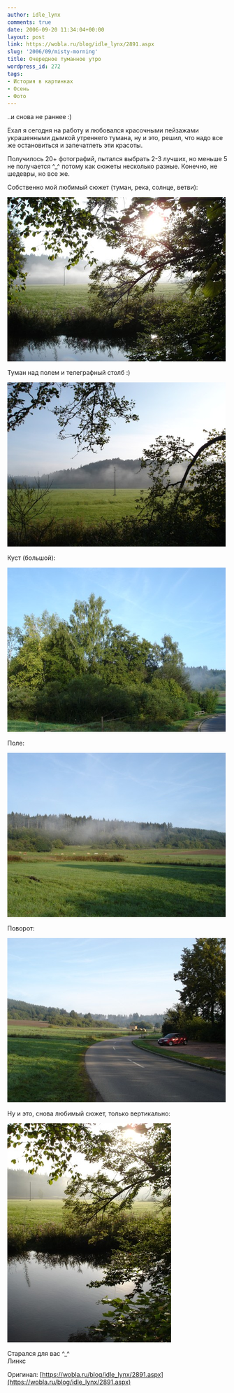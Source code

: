 ```yaml
---
author: idle_lynx
comments: true
date: 2006-09-20 11:34:04+00:00
layout: post
link: https://wobla.ru/blog/idle_lynx/2891.aspx
slug: '2006/09/misty-morning'
title: Очередное туманное утро
wordpress_id: 272
tags:
- История в картинках
- Осень
- Фото
---
```


..и снова не раннее :)

Ехал я сегодня на работу и любовался красочными пейзажами украшенными дымкой утреннего тумана, ну и это, решил, что надо все же остановиться и запечатлеть эти красоты.

Получилось 20+ фотографий, пытался выбрать 2-3 лучших, но меньше 5 не получается ^_^ потому как сюжеты несколько разные. Конечно, не шедевры, но все же.

Собственно мой любимый сюжет (туман, река, солнце, ветви):

![Morning - sun through the branches](images/2007/05/02918b5f-4b57-4823-a81d-a060dc838d1c.jpg)

Туман над полем и телеграфный столб :)

![Morning - fog over the field](images/2007/05/e5aab3e3-9362-4174-9053-3669211e2847.jpg)

Куст (большой):

![Morning - a bush](images/2007/05/e375c590-5365-46e8-af17-d0f3079e5c27.jpg)

Поле:

![Morning - a field](images/2007/05/51f4aab4-f2f0-4d91-b2a5-0c3aa879a552.jpg)

Поворот:

![Morning - a turn](images/2007/05/17485234-e0e5-4219-9f44-a4e30e02e415.jpg)

Ну и это, снова любимый сюжет, только вертикально:

![Morning - sun through the branches](images/2007/05/8cb26de5-3eac-4787-bb27-9af12a68c8b4.jpg)

Старался для вас ^_^  
Линкс

Оригинал: [https://wobla.ru/blog/idle_lynx/2891.aspx](https://wobla.ru/blog/idle_lynx/2891.aspx)
